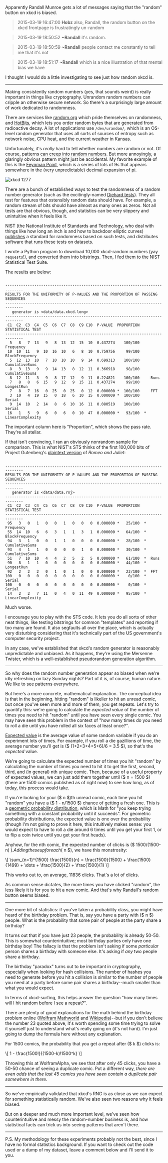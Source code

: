 Apparently Randall Munroe gets a lot of messages saying that the "random"
button on xkcd is biased.

> 2015-03-19 16:47:00    **Hobz**    also, Randall, the random button on the xkcd
> frontpage is frustratingly un-random

> 2015-03-19 18:50:52   **~Randall**    it's random.

> 2015-03-19 18:50:59   **~Randall**    people contact me constantly to tell me
> that it's not

> 2015-03-19 18:51:17   **~Randall**    which is a nice illustration of that mental
> bias we have

I thought I would do a little investigating to see just how random xkcd is.

---

Making consistently random numbers (yes, that sounds weird) is really important
in things like cryptography. Unrandom random numbers can cripple an otherwise
secure network. So there's a surprisingly large amount of work dedicated to
randomness.

There are services like [random.org](http://www.random.org) which pride
themselves on randomness, and [HotBits](http://www.fourmilab.ch/hotbits/),
which lets you order random bytes that are generated from radioactive decay. A
lot of applications use `/dev/urandom/`, which is an OS-level random generator
that uses all sorts of sources of entropy such as network noise, CPU heat, and
the current weather in Kansas.

Unfortunately, it's *really* hard to tell whether numbers are random or not.
Of course, patterns [can creep into random
numbers](http://boallen.com/random-numbers.html). But more annoyingly, a
glaringly obvious pattern might just be accidental. My favorite example of this
is the [Feynman Point](http://en.wikipedia.org/wiki/Feynman_point), which is a
series of lots of 9s that appears somewhere in the (very unpredictable) decimal
expansion of pi.

![xkcd 1277](http://imgs.xkcd.com/comics/ayn_random.png)

There are a bunch of established ways to test the randomness of a random number
generator (such as the excitingly-named [Diehard
tests](http://en.wikipedia.org/wiki/Diehard_tests)). They all test for features
that ostensibly random data should have. For example, a random stream of bits
should have almost as many ones as zeros. Not all tests are that obvious,
though, and statistics can be very slippery and unintuitive when it feels like
it.

NIST (the National Institute of Standards and Technology, who deal with things
like how long an inch is and how to backdoor elliptic curves)
[publishes](http://csrc.nist.gov/groups/ST/toolkit/rng/documentation_software.html)
a standard for randomness based on such tests, and distributes software that
runs these tests on datasets.

I wrote a Python program to download 10,000 xkcd-random numbers (yay
`requests`!), and converted them into bitstrings. Then, I fed them to the NIST
Statistical Test Suite.

The results are below:

```

------------------------------------------------------------------------------
RESULTS FOR THE UNIFORMITY OF P-VALUES AND THE PROPORTION OF PASSING SEQUENCES
------------------------------------------------------------------------------
   generator is <data/data.xkcd.long>
------------------------------------------------------------------------------
 C1  C2  C3  C4  C5  C6  C7  C8  C9 C10  P-VALUE  PROPORTION  STATISTICAL TEST
------------------------------------------------------------------------------
  5   8   7  13   9   8  13  12  15  10  0.437274    100/100     Frequency
 10  10  11   9  10  16  10   6   8  10  0.759756     99/100     BlockFrequency
  5  12  13  10   7  10  10  10   9  14  0.699313    100/100     CumulativeSums
  8   3  13   9   9  14  13   8  12  11  0.366918     98/100     CumulativeSums
  8  12  11   3   9   8  17  12   9  11  0.224821    100/100     Runs
  7   8   8   6  15   9  12   9  15  11  0.437274     99/100     LongestRun
  7   8   7  16   0  25   0  25   0  12  0.000000 *  100/100     FFT
  3  10   4  19  15   0  18   6  10  15  0.000009 *  100/100     Serial
  9  14  10   2  14   8   6  10  16  11  0.080519    100/100     Serial
 16   1   5   9   6   0   6   0  10  47  0.000000 *   93/100  *  LinearComplexity

```

The important column here is "Proportion", which shows the pass rate. They're
all stellar.

If that isn't convincing, I ran an obviously nonrandom sample for comparison.
This is what NIST's STS thinks of the first 100,000 bits of Project Gutenberg's
[plaintext version](http://www.gutenberg.org/dirs/etext98/2ws1610.txt) of
*Romeo and Juliet*:

```

------------------------------------------------------------------------------
RESULTS FOR THE UNIFORMITY OF P-VALUES AND THE PROPORTION OF PASSING SEQUENCES
------------------------------------------------------------------------------
   generator is <data/data.rnj>
------------------------------------------------------------------------------
 C1  C2  C3  C4  C5  C6  C7  C8  C9 C10  P-VALUE  PROPORTION  STATISTICAL TEST
------------------------------------------------------------------------------
 95   3   0   1   0   0   1   0   0   0  0.000000 *   25/100  *  Frequency
 55  14  10   6   6   3   1   1   3   1  0.000000 *   64/100  *  BlockFrequency
 94   3   1   0   0   1   1   0   0   0  0.000000 *   28/100  *  CumulativeSums
 93   4   1   1   0   0   0   0   1   0  0.000000 *   30/100  *  CumulativeSums
 51   7  10  10   4   4   2   5   2   5  0.000000 *   61/100  *  Runs
 90   8   1   1   0   0   0   0   0   0  0.000000 *   44/100  *  LongestRun
 92   2   2   2   0   1   0   1   0   0  0.000000 *   23/100  *  FFT
100   0   0   0   0   0   0   0   0   0  0.000000 *    0/100  *  Serial
100   0   0   0   0   0   0   0   0   0  0.000000 *    0/100  *  Serial
 14   2   2   7  11   0   4   0  11  49  0.000000 *   95/100  *  LinearComplexity

```

Much worse.

I encourage you to play with the STS code. It lets you do all sorts of other
neat things, like testing bitstrings for common "templates" and reporting if
too many are found. It also segfaults all over the place, which is actually
very disturbing considering that it's technically part of the US government's
computer security project.

In any case, we've established that xkcd's random generator is reasonably
unpredictable and unbiased. As it happens, they're using the Mersenne Twister,
which is a well-established pseudorandom generation algorithm.

---

So why does the random number generation appear so biased when we're idly
refreshing on lazy Sunday nights? Part of it is, of course, human nature. We
like to see patterns everywhere.

But here's a more concrete, mathematical explanation. The conceptual idea is
that in the beginning, hitting "random" is likelier to hit an unread comic, but
once you've seen more and more of them, you get repeats. Let's try to quantify
this: we're going to calculate the *expected value* of the number of times you
need to hit "random" until you have seen every single comic. You may have seen
this problem in the context of "how many times do you need to roll a die until
you have rolled all six faces at least once?".

[Expected value](http://en.wikipedia.org/wiki/Expected_value) is the average
value of some random variable if you do an experiment lots of times. For
example, if you roll a die gazillions of time, the average number you'll get is
($ (1+2+3+4+5+6)/6 = 3.5 $), so that's the *expected* value.

We're going to calculate the expected number of times you hit "random" by
calculating the number of times you need to hit it to get the first, second,
third, and (in general) nth unique comic. Then, because of a useful property of
expected values, we can just add them together until ($ n = 1500 $) (there are
1500 comics published as of right now) to see how long, as of today, this
process would take.

If you're looking for your ($ n $)th unread comic, each time you hit "random"
you have a ($ 1 - n/1500 $) chance of getting a fresh one. This is a [geometric
probability distribution](http://en.wikipedia.org/wiki/Geometric_distribution),
which is Math for "you keep trying something with a constant probability until
it succeeds".  For geometric probability distributions, the expected value is
one over the probability (though I'm not going to prove it here, this
intuitively makes sense: you would expect to have to roll a die around 6 times
until you get your first 1, or to flip a coin twice until you get your first
heads).

Anyhow, for the nth comic, the expected number of clicks is ($ 1500/(1500-n) $). Adding
these up for each ($ n $), we have this monstrosity:

\\[ \sum_{n=1}^{1500} \frac{1500}{n} = \frac{1500}{1500} + \frac{1500}{1499} + \dots + \frac{1500}{2} + \frac{1500}{1} \\]

This works out to, on average, 11836 clicks. That's a lot of clicks.

As common sense dictates, the more times you have clicked "random", the less
likely it is for you to hit a new comic. And that's why Randall's random button
seems biased.

---

One more bit of statistics: if you've taken a probability class, you might have
heard of the birthday problem. That is, say you have a party with ($ n $) people.
What is the probability that some pair of people at the party share a birthday?

It turns out that if you have just 23 people, the probability is already 50-50.
This is somewhat counterintuitive; most birthday parties only have one birthday
boy! The fallacy is that the problem isn't asking if some *particular* person
shares a birthday with someone else. It's asking if *any* two people share a
birthday.

The birthday "paradox" turns out to be important in cryptography, especially
when looking for hash collisions. The number of hashes you need to generate
before you hit a collision is similar to the number of people you need at a
party before some pair shares a birthday--much smaller than what you would
expect.

In terms of xkcd-surfing, this helps answer the question "how many times will I
hit random before I see a repeat?".

There are plenty of good explanations for the math behind the birthday problem
online ([Wolfram Mathworld](http://mathworld.wolfram.com/BirthdayProblem.html)
and [Wikipedia](http://en.wikipedia.org/wiki/Birthday_problem))--but if you
don't believe the number 23 quoted above, it's worth spending some time trying
to solve it yourself just to understand what's really going on (it's not hard).
I'm just going to dump the formula here without any explanation.

For 1500 comics, the probability that you get a repeat after ($ k $) clicks is:

\\[ 1 - \frac{1500!}{(1500-k)!1500^k} \\]

Throwing this at WolframAlpha, we see that after only 45 clicks, you have a
50-50 chance of seeing a duplicate comic. Put a different way, *there are even
odds that the last 45 comics you have seen contain a duplicate pair somewhere
in there*.

---

So we've empirically validated that xkcd's RNG is as close as we can expect for
something statistically random. We've also seen two reasons why it feels
biased.

But on a deeper and much more important level, we've seen how counterintuitive
and messy the random-number business is, and how statistical facts can trick us
into seeing patterns that aren't there.

---

P.S. My methodology for these experiments probably not the best, since I have
no formal statistics background. If you want to check out the code used or a
dump of my dataset, leave a comment below and I'll send it to you.
